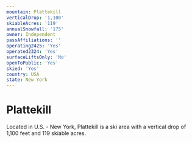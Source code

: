 ```yaml
---
mountain: Plattekill
verticalDrop: '1,100'
skiableAcres: '119'
annualSnowfall: '175'
owner: Independent
passAffiliations: ''
operating2425: 'Yes'
operated2324: 'Yes'
surfaceLiftsOnly: 'No'
openToPublic: 'Yes'
skied: 'Yes'
country: USA
state: New York
---
```


# Plattekill

Located in U.S. - New York, Plattekill is a ski area with a vertical drop of 1,100 feet and 119 skiable acres.
